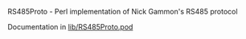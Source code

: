 RS485Proto - Perl implementation of Nick Gammon's RS485 protocol

Documentation in [lib/RS485Proto.pod](/lib/RS485Proto.pod)
 
